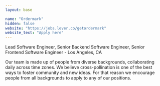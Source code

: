 ```yaml
---
layout: base

name: "Ordermark"
hidden: false
website: "https://jobs.lever.co/getordermark"
website_text: "Apply here"
---
```

Lead Software Engineer, Senior Backend Software Engineer, Senior Frontend Software Engineer - Los Angeles, CA

Our team is made up of people from diverse backgrounds, collaborating daily across time zones. We believe cross-pollination is one of the best ways to foster community and new ideas. For that reason we encourage people from all backgrounds to apply to any of our positions.
